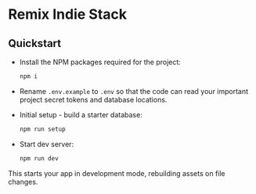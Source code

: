 # Remix Indie Stack

## Quickstart

- Install the NPM packages required for the project:

  ```sh
  npm i
  ```

- Rename `.env.example` to `.env` so that the code can read your important project secret tokens and database locations.

- Initial setup - build a starter database:

  ```sh
  npm run setup
  ```

- Start dev server:

  ```sh
  npm run dev
  ```

This starts your app in development mode, rebuilding assets on file changes.
